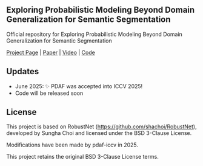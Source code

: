 ## Exploring Probabilistic Modeling Beyond Domain Generalization for Semantic Segmentation

Official repository for Exploring Probabilistic Modeling Beyond Domain Generalization for Semantic Segmentation

[Project Page](https://pdaf-iccv.github.io/) | [Paper](https://arxiv.org/abs/2507.21367) | [Video](https://www.youtube.com/watch?v=HQlP0R-xvfI) | [Code](https://github.com/pdaf-iccv/PDAF)

## Updates
- June 2025: ✨ PDAF was accepted into ICCV 2025!
- Code will be released soon
## License

This project is based on RobustNet (https://github.com/shachoi/RobustNet), developed by Sungha Choi and licensed under the BSD 3-Clause License.

Modifications have been made by pdaf-iccv in 2025.

This project retains the original BSD 3-Clause License terms.
